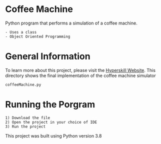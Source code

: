 # Coffee Machine
Python program that performs a simulation of a coffee machine.
```
- Uses a class
- Object Oriented Programming
```
# General Information
To learn more about this project, please visit the [Hyperskill Website](https://hyperskill.org/projects/68?track=2).
This directory shows the final implementation of the coffee machine simulator
```
coffeeMachine.py
```
# Running the Porgram
```
1) Download the file
2) Open the project in your choice of IDE 
3) Run the project
```
This project was built using Python version 3.8
